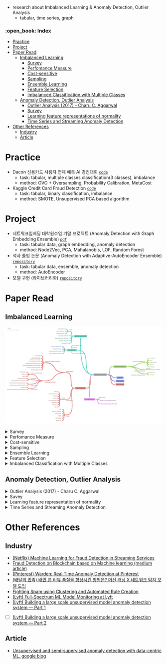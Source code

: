 - research about Imbalanced Learning & Anomaly Detection, Outlier Analysis
  - tabular, time series, graph

<h3>:open_book: Index</h3>
<!-- TOC -->

- [Practice](#practice)
- [Project](#project)
- [Paper Read](#paper-read)
  - [Imbalanced Learning](#imbalanced-learning)
    - [Survey](#survey)
    - [Perfomance Measure](#perfomance-measure)
    - [Cost-sensitive](#cost-sensitive)
    - [Sampling](#sampling)
    - [Ensemble Learning](#ensemble-learning)
    - [Feature Selection](#feature-selection)
    - [Imbalanced Classification with Multiple Classes](#imbalanced-classification-with-multiple-classes)
  - [Anomaly Detection, Outlier Analysis](#anomaly-detection-outlier-analysis)
    - [Outlier Analysis (2017) - Charu C. Aggarwal](#outlier-analysis-2017---charu-c-aggarwal)
    - [Survey](#survey-1)
    - [Learning feature representations of normality](#learning-feature-representations-of-normality)
    - [Time Series and Streaming Anomaly Detection](#time-series-and-streaming-anomaly-detection)
- [Other References](#other-references)
  - [Industry](#industry)
  - [Article](#article)

<!-- /TOC -->


# Practice
- Dacon 신용카드 사용자 연체 예측 AI 경진대회 [`code`](./practice/Dacon%20%EC%8B%A0%EC%9A%A9%EC%B9%B4%EB%93%9C%20%EC%82%AC%EC%9A%A9%EC%9E%90%20%EC%97%B0%EC%B2%B4%20%EC%98%88%EC%B8%A1/)
  - task: tabular, multiple classes classification(3 classes), imbalance
  - method: OVO + Oversampling, Probability Calibration, MetaCost
- Kaggle Credit Card Fraud Detection [`code`](./practice/Kaggle%20Credit%20Card%20Fraud%20Detection/)
  - task: tabular, binary classification, imbalance
  - method: SMOTE, Unsupervised PCA based algorithm

# Project
- 네트워크임베딩 대학원수업 기말 프로젝트 (Anomaly Detection with Graph Embedding Ensemble) [`pdf`](/practice/Anomaly_Detection_with_Graph_Embedding_Ensemble.pdf)
  - task: tabular data, graph embedding, anomaly detection
  - method: Node2Vec, PCA, Mahalanobis, LOF, Random Forest
- 석사 졸업 논문 (Anomaly Detection with Adaptive-AutoEncoder Ensemble) [`repository`](https://github.com/minsoo9506/my-paper)
  - task: tabular data, ensemble, anomaly detection
  - method: AutoEncoder
- 모델 구현 (라이브러리화) [`repository`](https://github.com/minsoo9506/catchMinor)

# Paper Read

## Imbalanced Learning
![img](./review/Imbalance_summary.png)

<details>
  <summary>Survey</summary>

### Survey

- Learning From Imbalanced Data: open challenges and future directions (survey article 2016) [`paper`](https://link.springer.com/article/10.1007/s13748-016-0094-0)

</details>

<details>
  <summary>Perfomance Measure</summary>

### Perfomance Measure

- The precision-recall plot is more informative than the ROC plot when evaluating binary classifiers on imbalanced datasets [`paper`](https://pubmed.ncbi.nlm.nih.gov/25738806/)
- The Relationship Between Precision-Recall and ROC Curves [`paper`](https://www.biostat.wisc.edu/~page/rocpr.pdf)
- Predicting Good Probabilities With Supervised Learning [`paper`](https://www.cs.cornell.edu/~alexn/papers/calibration.icml05.crc.rev3.pdf)
- Properties and benefits of calibrated classifiers [`paper`](http://www.ifp.illinois.edu/~iracohen/publications/CalibrationECML2004.pdf)
- The precision-recall plot is more informative than the ROC plot when evaluating binary classifiers on imbalanced datasets [`paper`](https://www.researchgate.net/publication/273155496_The_Precision-Recall_Plot_Is_More_Informative_than_the_ROC_Plot_When_Evaluating_Binary_Classifiers_on_Imbalanced_Datasets)

</details>

<details>
  <summary>Cost-sensitive</summary>

### Cost-sensitive

- An optimized cost-sensitive SVM for imbalanced data learning [`paper`](https://webdocs.cs.ualberta.ca/~zaiane/postscript/pakdd13-1.pdf)
- Metacost : a general method for making classifiers cost-sensitive (KDD 99) [`paper`](https://homes.cs.washington.edu/~pedrod/papers/kdd99.pdf)
- The influence of class imbalance on cost-sensitive learning (IEEE 2006) [`paper`](https://ieeexplore.ieee.org/document/4053137)
- Learning and Making Decisions When Costs and Probabilities are Both Unknown (2001) [`paper`](https://cseweb.ucsd.edu/~elkan/kddbianca.pdf)

</details>

<details>
  <summary>Sampling</summary>

### Sampling

- SMOTE (2002) [`paper`](https://arxiv.org/pdf/1106.1813.pdf)
- SMOTE for learning from imbalanced data : progress and challenges (2018) [`paper`](https://www.jair.org/index.php/jair/article/view/11192)
- Influence of minority class instance types on SMOTE imbalanced data oversampling [`paper`](https://www.researchgate.net/publication/320625181_Influence_of_minority_class_instance_types_on_SMOTE_imbalanced_data_oversampling)
- Calibrating Probability with Undersampling for Unbalanced Classification (2015) [`paper`](https://www3.nd.edu/~dial/publications/dalpozzolo2015calibrating.pdf)
- A Study of the Behavior of Several Methods for Balancing Machine Learning Training Data [`paper`](https://www.researchgate.net/publication/220520041_A_Study_of_the_Behavior_of_Several_Methods_for_Balancing_machine_Learning_Training_Data)
- Dynamic Sampling in Convolutional Neural Networks for Imbalanced Data Classification [`paper`](https://users.cs.fiu.edu/~chens/PDF/MIPR18_CNN.pdf) [`review`]()

</details>

<details>
  <summary>Ensemble Learning</summary>

### Ensemble Learning

- Self-paced Ensemble for Highly Imbalanced Massive Data Classification (2020) [`paper`](https://arxiv.org/abs/1909.03500)

</details>

</details>

<details>
  <summary>Feature Selection</summary>

### Feature Selection

- Ensemble-based wrapper methods for feature selection and class imbalance learning (2010) [`paper`](http://citeseerx.ist.psu.edu/viewdoc/download?doi=10.1.1.706.4216&rep=rep1&type=pdf)
- A comparative study of iterative and non-iterative feature selection techniques for software defect prediction

</details>

<details>
  <summary>Imbalanced Classification with Multiple Classes</summary>

### Imbalanced Classification with Multiple Classes

- Imbalanced Classification with Multiple Classes
  - Decomposition-Based Approaches
  - Ad-hoc Approaches

</details>

## Anomaly Detection, Outlier Analysis

<details>
  <summary>Outlier Analysis (2017) - Charu C. Aggarwal</summary>

### Outlier Analysis (2017) - Charu C. Aggarwal

</details>

<details>
  <summary>Suvey</summary>

### Survey

- Deep Learning for Anomaly Detection A Review (2020) [`paper`](https://arxiv.org/pdf/2007.02500.pdf) [`review`](./review/Deep%20Learning%20for%20Anomaly%20Detection%20A%20Review.md)
- Autoencoders (2020) [`paper`](https://arxiv.org/pdf/2003.05991.pdf)

</details>

<details>
  <summary>Learning feature representation of normality</summary>

### Learning feature representations of normality

- Outlier Detection with AutoEncoder Ensemble (2017) [`paper`](https://saketsathe.net/downloads/autoencoder.pdf)
- Auto-Encoding Variational Bayes (2014) [`paper`](https://arxiv.org/abs/1312.6114) [`review`](https://minsoo9506.github.io/07-vae/) [`code`](./src/models/BaseVAE.py)
- Deep Variational Information Bottleneck (ICLR 2017) [`paper`](https://arxiv.org/abs/1612.00410) [`review`](https://minsoo9506.github.io/06-ib/)
- Extracting and Composing Robust Features with Denoising Autoencoders (2008) [`paper`](https://www.cs.toronto.edu/~larocheh/publications/icml-2008-denoising-autoencoders.pdf)
- Generatice Adversarial Nets (NIPS 2014) [`paper`](https://papers.nips.cc/paper/2014/hash/5ca3e9b122f61f8f06494c97b1afccf3-Abstract.html) [`review`](https://minsoo9506.github.io/03-gan/) [`code`](./src/models/BaseGAN.py)
- Least Squares Generative Adversarial Networks (2016) [`paper`](https://arxiv.org/abs/1611.04076) [`review`](https://minsoo9506.github.io/04-lsgan/)
- Adversarial Autoencoders (2016) [`paper`](https://arxiv.org/abs/1511.05644) [`review`](./review/Adversarial_Autoencoders.pdf)
- Generative Probabilistic Novelty Detection with Adversarial Autoencoders (NIPS 2018) [`paper`](https://papers.nips.cc/paper/2018/file/5421e013565f7f1afa0cfe8ad87a99ab-Paper.pdf)
- Deep Autoencoding Gaussian Mixture Model For Unsupervised Anomaly Detection (ICLR 2018) [`paper`](https://sites.cs.ucsb.edu/~bzong/doc/iclr18-dagmm.pdf) [`review`](./review/DAGMM.pdf)
- Anomaly Detection with Robust Deep Autoencoders (KDD 2017) [`paper`](https://www.eecs.yorku.ca/course_archive/2017-18/F/6412/reading/kdd17p665.pdf)

</details>

<details>
  <summary>Time Series and Streaming Anomaly Detection</summary>

### Time Series and Streaming Anomaly Detection

- Anomaly Detection In Univariate Time-Series : A Survey on the state-of-the-art [`paper`](https://arxiv.org/abs/2004.00433)
- USAD : UnSupervised Anomaly Detection on multivariate time series (KDD2020) [`paper`](https://dl.acm.org/doi/10.1145/3394486.3403392) [`review`](./review/USAD.pdf)
- Variational Attention for Sequence-to-Sequence Models (2017) [`paper`](https://arxiv.org/abs/1712.08207)
- A Multimodal Anomaly Detector for Robot-Assisted Feeding Using an LSTM-based Variational Autoencoder (2017) [`paper`](https://arxiv.org/abs/1711.00614)
- Outlier Detection for Time Series with Recurrent Autoencoder Ensembles (2019) [`paper`](https://www.ijcai.org/proceedings/2019/0378.pdf)
- Robust Anomaly Detection for Multivariate time series through Stochastic Recurrent Neural Network (KKD 2019) [`paper`](https://github.com/NetManAIOps/OmniAnomaly)
- Time Series Anomaly Detection with Multiresolution Ensemble Decoding (AAAI 2021) [`paper`](https://ojs.aaai.org/index.php/AAAI/article/view/17152)
- An Improved Arima-Based Traffic Anomaly Detection Algorithm for Wireless Sensor Networks (2016) [`paper`](https://journals.sagepub.com/doi/pdf/10.1155/2016/9653230)
- Time-Series Anomaly Detection Service at Microsoft (2019) [`paper`](https://arxiv.org/abs/1906.03821)
- Time Series Anomaly Detection Using Convolutional Neural Networks and Transfer Learning (2019) [`paper`](https://arxiv.org/pdf/1905.13628.pdf) [`code`](src/models/CNNBasedTS.py)
- Abuse and Fraud Detection in Streaming Services Using Heuristic-Aware Machine Learning (arxiv, 2022, Netflix) [`paper`](https://arxiv.org/pdf/2203.02124.pdf)
- Are Transformers Effective for Time Series Forecasting?, 2022 [`paper`](https://arxiv.org/pdf/2205.13504.pdf)

</details>

# Other References

## Industry

- [(Netflix) Machine Learning for Fraud Detection in Streaming Services](https://netflixtechblog.medium.com/machine-learning-for-fraud-detection-in-streaming-services-b0b4ef3be3f6)
- [Fraud Detection on Blockchain based on Machine learning (medium article)](https://jysden.medium.com/fraud-detection-on-ethereum-with-graph-neural-network-f434e5b9aef5)
- [(Pinterest) Warden: Real Time Anomaly Detection at Pinterest](https://medium.com/pinterest-engineering/warden-real-time-anomaly-detection-at-pinterest-210c122f6afa)
- [(배달의 민족) 배민 앱 리뷰 품질을 향상시킨 방법은? 머신 러닝 X 네트워크 탐지 모델 도입](https://techblog.woowahan.com/11829/)
- [Fighting Spam using Clustering and Automated Rule Creation](https://medium.com/pinterest-engineering/fighting-spam-using-clustering-and-automated-rule-creation-1c01d8c11a05)
- [(Lyft) Full-Spectrum ML Model Monitoring at Lyft](https://eng.lyft.com/full-spectrum-ml-model-monitoring-at-lyft-a4cdaf828e8f)
- [(Lyft) Building a large scale unsupervised model anomaly detection system — Part 1](https://eng.lyft.com/building-a-large-scale-unsupervised-model-anomaly-detection-system-part-1-aca4766a823c)
- [ ] [(Lyft) Building a large scale unsupervised model anomaly detection system — Part 2](https://eng.lyft.com/building-a-large-scale-unsupervised-model-anomaly-detection-system-part-2-3690f4c37c5b)

## Article
- [Unsupervised and semi-supervised anomaly detection with data-centric ML, google blog](https://ai.googleblog.com/2023/02/unsupervised-and-semi-supervised.html)